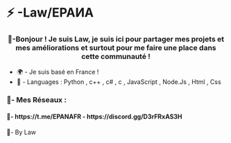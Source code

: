 <h1 align="centre">⚡ -Law/ЕРАИА</h1>
<h3 align="center">🤠-Bonjour ! Je suis Law, je suis ici pour partager mes projets et mes améliorations et surtout pour me faire une place dans cette communauté !</h3>

- 🌍 - Je suis basé en France !
- 🧠 - Languages : Python , c++ , c# , c , JavaScript , Node.Js , Html , Css

<h3 align="left">🤖- Mes Réseaux :</h3>
<h4 align="centre">🌴- https://t.me/EPANAFR - https://discord.gg/D3rFRxAS3H</h1>
<h7 align="centre">🌴- By Law</h7>
<p align="left">
<a href="https://discord.gg/https://discord.gg/D3rFRxAS3H » target="blank"><img align="center » src="https://raw.githubusercontent.com/rahuldkjain/github-profile-readme-generator/master/src/images/icons/Social/discord.svg » alt="https://discord.gg/D3rFRxAS3H » height="30 » width="40 » /></a>
</p>


